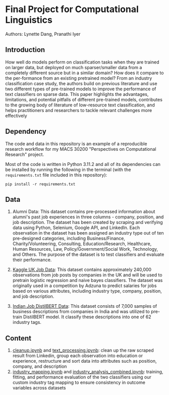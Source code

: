 # Final Project for Computational Linguistics
Authors: Lynette Dang, Pranathi Iyer

## Introduction

How well do models perform on classification tasks when they are trained on larger data, but deployed on much sparser/smaller data from a completely different source but in a similar domain? How does it compare to the per-formance from an existing pretrained model? From an industry classification case study, the authors build on previous literature and use two different types of pre-trained models to improve the performance of text classifiers on sparse data. This paper highlights the advantages, limitations, and potential pitfalls of different pre-trained models, contributes to the growing body of literature of low-resource text classification, and helps practitioners and researchers to tackle relevant challenges more effectively
 
## Dependency

The code and data in this repository is an example of a reproducible research workflow for my MACS 30200 "Perspectives on Computational Research" project.

Most of the code is written in Python 3.11.2 and all of its dependencies can be installed by running the following in the terminal (with the `requirements.txt` file included in this repository):

```
pip install -r requirements.txt
```
## Data

1. Alumni Data: This dataset contains pre-processed information about alumni's past job experiences in three columns - company, position, and job description. The dataset has been created by scraping and verifying data using Python, Selenium, Google API, and LinkedIn. Each observation in the dataset has been assigned an industry type out of ten pre-designed categories, including Business/Finance, Charity/Volunteering, Consulting, Education/Research, Healthcare, Human Resources, Law, Policy/Government/Social Work, Technology, and Others. The purpose of the dataset is to test classifiers and evaluate their performance.

2. [Kaggle UK Job Data](https://www.kaggle.com/code/chadalee/text-analytics-explained-job-description-data): This dataset contains approximately 240,000 observations from job posts by companies in the UK and will be used to pretrain logistic regression and naive bayes classifiers. The dataset was originally used in a competition by Adzuna to predict salaries for jobs based on various attributes, including industry type, company, position, and job description.

3. [Indian Job DistilBERT Data](https://nlp.johnsnowlabs.com/2021/11/21/distilbert_sequence_classifier_industry_en.html): This dataset consists of 7,000 samples of business descriptions from companies in India and was utilized to pre-train DistilBERT model. It classify these descriptions into one of 62 industry tags.

## Content
1. [cleanup.ipynb](https://github.com/LynetteDang/final-project-comp-ling/blob/main/cleanup.ipynb) and [text_processing.ipynb](https://github.com/LynetteDang/final-project-comp-ling/blob/main/text_processing.ipynb): clean up the raw scraped result from Linkedin, group each observation into education or experience, restructure and sort data into attributes such as position, company, and description
2. [industry_mapping.ipynb](https://github.com/LynetteDang/final-project-comp-ling/blob/main/industry_mapping.ipynb) and [industry_analysis_combined.ipynb](https://github.com/LynetteDang/final-project-comp-ling/blob/main/industry_analysis_combined.ipynb): training, fitting, and performance evaluation of the two classifiers using our custom industry tag mapping to ensure consistency in outcome variables across datasets
